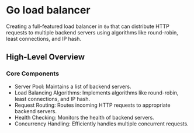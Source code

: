 # Go load balancer

Creating a full-featured load balancer in `Go` that can distribute HTTP requests to multiple backend servers using algorithms like round-robin, least connections, and IP hash.

## High-Level Overview

### Core Components

- Server Pool: Maintains a list of backend servers.
- Load Balancing Algorithms: Implements algorithms like round-robin, least connections, and IP hash.
- Request Routing: Routes incoming HTTP requests to appropriate backend servers.
- Health Checking: Monitors the health of backend servers.
- Concurrency Handling: Efficiently handles multiple concurrent requests.
